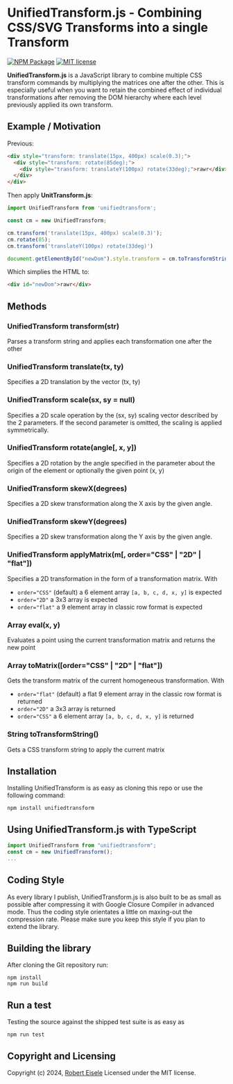 # UnifiedTransform.js - Combining CSS/SVG Transforms into a single Transform

[![NPM Package](https://img.shields.io/npm/v/unifiedtransform.svg?style=flat)](https://npmjs.org/package/unifiedtransform "View this project on npm")
[![MIT license](http://img.shields.io/badge/license-MIT-brightgreen.svg)](http://opensource.org/licenses/MIT)

**UnifiedTransform.js** is a JavaScript library to combine multiple CSS transform commands by multiplying the matrices one after the other. This is especially useful when you want to retain the combined effect of individual transformations after removing the DOM hierarchy where each level previously applied its own transform.

## Example / Motivation

Previous:

```html
<div style="transform: translate(15px, 400px) scale(0.3);">
  <div style="transform: rotate(85deg);">
    <div style="transform: translateY(100px) rotate(33deg);">rawr</div>
  </div>
</div>
```

Then apply **UnitTransform.js**:

```js
import UnifiedTransform from 'unifiedtransform';

const cm = new UnifiedTransform;

cm.transform('translate(15px, 400px) scale(0.3)');
cm.rotate(85);
cm.transform('translateY(100px) rotate(33deg)')

document.getElementById("newDom").style.transform = cm.toTransformString());
```

Which simplies the HTML to:

```html
<div id="newDom">rawr</div>
```

## Methods

### UnifiedTransform transform(str)

Parses a transform string and applies each transformation one after the other

### UnifiedTransform translate(tx, ty)

Specifies a 2D translation by the vector (tx, ty)

### UnifiedTransform scale(sx, sy = null)

Specifies a 2D scale operation by the (sx, sy) scaling vector described by the 2 parameters. If the second parameter is omitted, the scaling is applied symmetrically. 

### UnifiedTransform rotate(angle[, x, y])

Specifies a 2D rotation by the angle specified in the parameter about the origin of the element or optionally the given point (x, y)

### UnifiedTransform skewX(degrees)

Specifies a 2D skew transformation along the X axis by the given angle.

### UnifiedTransform skewY(degrees)

Specifies a 2D skew transformation along the Y axis by the given angle.

### UnifiedTransform applyMatrix(m[, order="CSS" | "2D" | "flat"])

Specifies a 2D transformation in the form of a transformation matrix. With 

- `order="CSS"` (default) a 6 element array `[a, b, c, d, x, y]` is expected
- `order="2D"` a 3x3 array is expected
- `order="flat"` a 9 element array in classic row format is expected

### Array eval(x, y)

Evaluates a point using the current transformation matrix and returns the new point

### Array toMatrix([order="CSS" | "2D" | "flat"])

Gets the transform matrix of the current homogeneous transformation. With 

- `order="flat"` (default) a flat 9 element array in the classic row format is returned
- `order="2D"` a 3x3 array is returned 
- `order="CSS"` a 6 element array `[a, b, c, d, x, y]` is returned

### String toTransformString()

Gets a CSS transform string to apply the current matrix


## Installation

Installing UnifiedTransform is as easy as cloning this repo or use the following command:

```
npm install unifiedtransform
```

## Using UnifiedTransform.js with TypeScript

```js
import UnifiedTransform from "unifiedtransform";
const cm = new UnifiedTransform();
...
```



## Coding Style

As every library I publish, UnifiedTransform.js is also built to be as small as possible after compressing it with Google Closure Compiler in advanced mode. Thus the coding style orientates a little on maxing-out the compression rate. Please make sure you keep this style if you plan to extend the library.

## Building the library

After cloning the Git repository run:

```
npm install
npm run build
```

## Run a test

Testing the source against the shipped test suite is as easy as

```
npm run test
```

## Copyright and Licensing

Copyright (c) 2024, [Robert Eisele](https://raw.org/)
Licensed under the MIT license.
